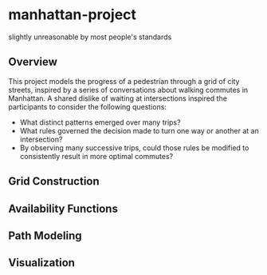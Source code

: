 # manhattan-project
slightly unreasonable by most people's standards

## Overview
This project models the progress of a pedestrian through a grid of city streets, inspired by a series of conversations
about walking commutes in Manhattan. A shared dislike of waiting at intersections inspired the participants to consider
the following questions:
- What distinct patterns emerged over many trips?
- What rules governed the decision made to turn one way or another at an intersection?
- By observing many successive trips, could those rules be modified to consistently result in more optimal commutes?

## Grid Construction

## Availability Functions

## Path Modeling

## Visualization

